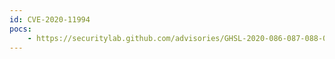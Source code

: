 ```yaml
---
id: CVE-2020-11994
pocs:
    - https://securitylab.github.com/advisories/GHSL-2020-086-087-088-089-apache-camel
---
```

